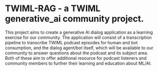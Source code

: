 # TWIML-RAG - a TWIML generative_ai community project.

This project aims to create a generative AI dialog application as a learning exercise for our community. The application will consist of a transcription pipeline to transcribe TWIML podcast episodes for human and bot consumption, and the dialog agent/bot itself, which will be available to our community to answer questions about the podcast and its subject area. Both of these aim to offer additional resource for podcast listeners and community members to further their learning and education about ML/AI.

